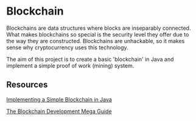 # Blockchain

Blockchains are data structures where blocks are inseparably connected. What makes blockchains so special is the security level they offer due to the way they are constructed. Blockchains are unhackable, so it makes sense why cryptocurrency uses this technology. 

The aim of this project is to create a basic 'blockchain' in Java and implement a simple proof of work (mining) system.

## Resources

[Implementing a Simple Blockchain in Java](https://www.baeldung.com/java-blockchain)

[The Blockchain Development Mega Guide](https://medium.com/programmers-blockchain/blockchain-development-mega-guide-5a316e6d10df)
